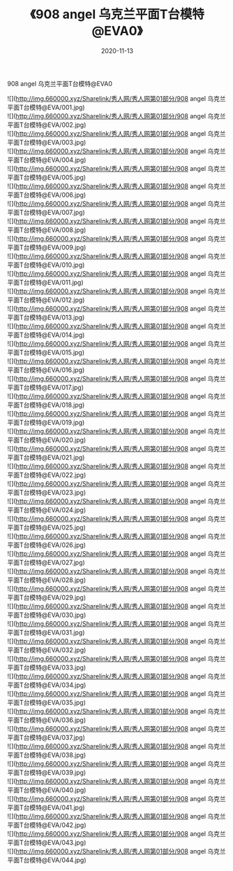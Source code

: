 ﻿---
layout: post
title:  《908 angel 乌克兰平面T台模特@EVA0》
date:   2020-11-13
img: http://img.660000.xyz/Sharelink/秀人网/秀人网第01部分/908 angel 乌克兰平面T台模特@EVA0/000.jpg
categories: [美女, 清纯, 唯美]
---

908 angel 乌克兰平面T台模特@EVA0

  ![](http://img.660000.xyz/Sharelink/秀人网/秀人网第01部分/908 angel 乌克兰平面T台模特@EVA/001.jpg) <br> ![](http://img.660000.xyz/Sharelink/秀人网/秀人网第01部分/908 angel 乌克兰平面T台模特@EVA/002.jpg) <br> ![](http://img.660000.xyz/Sharelink/秀人网/秀人网第01部分/908 angel 乌克兰平面T台模特@EVA/003.jpg) <br> ![](http://img.660000.xyz/Sharelink/秀人网/秀人网第01部分/908 angel 乌克兰平面T台模特@EVA/004.jpg) <br> ![](http://img.660000.xyz/Sharelink/秀人网/秀人网第01部分/908 angel 乌克兰平面T台模特@EVA/005.jpg) <br> ![](http://img.660000.xyz/Sharelink/秀人网/秀人网第01部分/908 angel 乌克兰平面T台模特@EVA/006.jpg) <br> ![](http://img.660000.xyz/Sharelink/秀人网/秀人网第01部分/908 angel 乌克兰平面T台模特@EVA/007.jpg) <br> ![](http://img.660000.xyz/Sharelink/秀人网/秀人网第01部分/908 angel 乌克兰平面T台模特@EVA/008.jpg) <br> ![](http://img.660000.xyz/Sharelink/秀人网/秀人网第01部分/908 angel 乌克兰平面T台模特@EVA/009.jpg) <br> ![](http://img.660000.xyz/Sharelink/秀人网/秀人网第01部分/908 angel 乌克兰平面T台模特@EVA/010.jpg) <br> ![](http://img.660000.xyz/Sharelink/秀人网/秀人网第01部分/908 angel 乌克兰平面T台模特@EVA/011.jpg) <br> ![](http://img.660000.xyz/Sharelink/秀人网/秀人网第01部分/908 angel 乌克兰平面T台模特@EVA/012.jpg) <br> ![](http://img.660000.xyz/Sharelink/秀人网/秀人网第01部分/908 angel 乌克兰平面T台模特@EVA/013.jpg) <br> ![](http://img.660000.xyz/Sharelink/秀人网/秀人网第01部分/908 angel 乌克兰平面T台模特@EVA/014.jpg) <br> ![](http://img.660000.xyz/Sharelink/秀人网/秀人网第01部分/908 angel 乌克兰平面T台模特@EVA/015.jpg) <br> ![](http://img.660000.xyz/Sharelink/秀人网/秀人网第01部分/908 angel 乌克兰平面T台模特@EVA/016.jpg) <br> ![](http://img.660000.xyz/Sharelink/秀人网/秀人网第01部分/908 angel 乌克兰平面T台模特@EVA/017.jpg) <br> ![](http://img.660000.xyz/Sharelink/秀人网/秀人网第01部分/908 angel 乌克兰平面T台模特@EVA/018.jpg) <br> ![](http://img.660000.xyz/Sharelink/秀人网/秀人网第01部分/908 angel 乌克兰平面T台模特@EVA/019.jpg) <br> ![](http://img.660000.xyz/Sharelink/秀人网/秀人网第01部分/908 angel 乌克兰平面T台模特@EVA/020.jpg) <br> ![](http://img.660000.xyz/Sharelink/秀人网/秀人网第01部分/908 angel 乌克兰平面T台模特@EVA/021.jpg) <br> ![](http://img.660000.xyz/Sharelink/秀人网/秀人网第01部分/908 angel 乌克兰平面T台模特@EVA/022.jpg) <br> ![](http://img.660000.xyz/Sharelink/秀人网/秀人网第01部分/908 angel 乌克兰平面T台模特@EVA/023.jpg) <br> ![](http://img.660000.xyz/Sharelink/秀人网/秀人网第01部分/908 angel 乌克兰平面T台模特@EVA/024.jpg) <br> ![](http://img.660000.xyz/Sharelink/秀人网/秀人网第01部分/908 angel 乌克兰平面T台模特@EVA/025.jpg) <br> ![](http://img.660000.xyz/Sharelink/秀人网/秀人网第01部分/908 angel 乌克兰平面T台模特@EVA/026.jpg) <br> ![](http://img.660000.xyz/Sharelink/秀人网/秀人网第01部分/908 angel 乌克兰平面T台模特@EVA/027.jpg) <br> ![](http://img.660000.xyz/Sharelink/秀人网/秀人网第01部分/908 angel 乌克兰平面T台模特@EVA/028.jpg) <br> ![](http://img.660000.xyz/Sharelink/秀人网/秀人网第01部分/908 angel 乌克兰平面T台模特@EVA/029.jpg) <br> ![](http://img.660000.xyz/Sharelink/秀人网/秀人网第01部分/908 angel 乌克兰平面T台模特@EVA/030.jpg) <br> ![](http://img.660000.xyz/Sharelink/秀人网/秀人网第01部分/908 angel 乌克兰平面T台模特@EVA/031.jpg) <br> ![](http://img.660000.xyz/Sharelink/秀人网/秀人网第01部分/908 angel 乌克兰平面T台模特@EVA/032.jpg) <br> ![](http://img.660000.xyz/Sharelink/秀人网/秀人网第01部分/908 angel 乌克兰平面T台模特@EVA/033.jpg) <br> ![](http://img.660000.xyz/Sharelink/秀人网/秀人网第01部分/908 angel 乌克兰平面T台模特@EVA/034.jpg) <br> ![](http://img.660000.xyz/Sharelink/秀人网/秀人网第01部分/908 angel 乌克兰平面T台模特@EVA/035.jpg) <br> ![](http://img.660000.xyz/Sharelink/秀人网/秀人网第01部分/908 angel 乌克兰平面T台模特@EVA/036.jpg) <br> ![](http://img.660000.xyz/Sharelink/秀人网/秀人网第01部分/908 angel 乌克兰平面T台模特@EVA/037.jpg) <br> ![](http://img.660000.xyz/Sharelink/秀人网/秀人网第01部分/908 angel 乌克兰平面T台模特@EVA/038.jpg) <br> ![](http://img.660000.xyz/Sharelink/秀人网/秀人网第01部分/908 angel 乌克兰平面T台模特@EVA/039.jpg) <br> ![](http://img.660000.xyz/Sharelink/秀人网/秀人网第01部分/908 angel 乌克兰平面T台模特@EVA/040.jpg) <br> ![](http://img.660000.xyz/Sharelink/秀人网/秀人网第01部分/908 angel 乌克兰平面T台模特@EVA/041.jpg) <br> ![](http://img.660000.xyz/Sharelink/秀人网/秀人网第01部分/908 angel 乌克兰平面T台模特@EVA/042.jpg) <br> ![](http://img.660000.xyz/Sharelink/秀人网/秀人网第01部分/908 angel 乌克兰平面T台模特@EVA/043.jpg) <br> ![](http://img.660000.xyz/Sharelink/秀人网/秀人网第01部分/908 angel 乌克兰平面T台模特@EVA/044.jpg) <br>